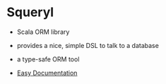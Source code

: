 # Squeryl

- Scala ORM library

- provides a nice, simple DSL to talk to a database

- a type-safe ORM tool

- [Easy Documentation](http://squeryl.org/introduction.html)
